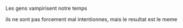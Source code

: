 Les gens vampirisent notre temps

ils ne sont pas forcement mal intentionnes, mais le resultat est le meme
